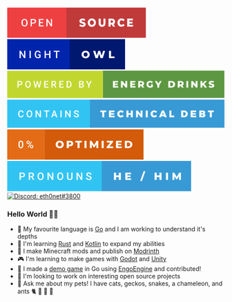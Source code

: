 [![Open source](./badges/open-source.svg)](https://forthebadge.com)
[![Night owl](./badges/night-owl.svg)](https://forthebadge.com)
[![Powered by energy drinks](./badges/powered-by-energy-drinks.svg)](https://forthebadge.com)
[![Contains technical debt](./badges/contains-technical-debt.svg)](https://forthebadge.com)
[![0% optimised](./badges/0-percent-optimized.svg)](https://forthebadge.com)
[![Pronouns: he / him](./badges/pronouns-he-_-him.svg)](https://forthebadge.com)
[![Discord: eth0net#3800](./badges/discord-eth0net#3800.svg)](https://forthebadge.com)

### Hello World 🖖🏻

- 💙 My favourite language is [Go](https://go.dev) and I am working to understand it's depths
- 🦀 I'm learning [Rust](https://www.rust-lang.org) and [Kotlin](https://kotlinlang.org) to expand my abilities
- 🧊 I make Minecraft mods and publish on [Modrinth](https://modrinth.com/user/eth0net)
- 🎮 I'm learning to make games with [Godot](https://godotengine.org) and [Unity](https://unity.com)
- 👾 I made a [demo game](https://github.com/eth0net/magicgame) in Go using [EngoEngine](https://github.com/EngoEngine/engo) and contributed!
- 👥 I'm looking to work on interesting open source projects
- 💬 Ask me about my pets! I have cats, geckos, snakes, a chameleon, and ants 🐈 🦎 🐍 🐜

<!--
**eth0net/eth0net** is a ✨ _special_ ✨ repository because its `README.md` (this file) appears on your GitHub profile.

Here are some ideas to get you started:

- 🔭 I’m currently working on ...
- 🌱 I’m currently learning ...
- 👯 I’m looking to collaborate on ...
- 🤔 I’m looking for help with ...
- 💬 Ask me about ...
- 📫 How to reach me: ...
- 😄 Pronouns: ...
- ⚡ Fun fact: ...
-->
